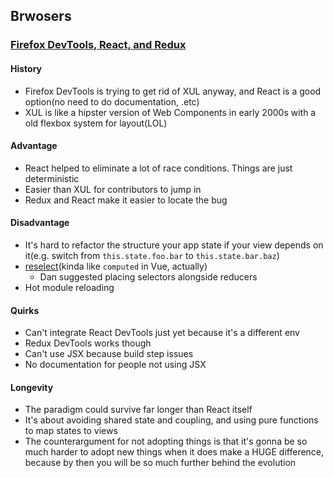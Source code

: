 ## Brwosers

### [Firefox DevTools, React, and Redux](https://www.youtube.com/watch?v=wseL3Vl-Hh4)

#### History

* Firefox DevTools is trying to get rid of XUL anyway, and React is a good option(no need to do documentation, .etc)
* XUL is like a hipster version of Web Components in early 2000s with a old flexbox system for layout(LOL)

#### Advantage

* React helped to eliminate a lot of race conditions. Things are just deterministic
* Easier than XUL for contributors to jump in
* Redux and React make it easier to locate the bug

#### Disadvantage

* It's hard to refactor the structure your app state if your view depends on it(e.g. switch from `this.state.foo.bar` to `this.state.bar.baz`)
* [reselect](https://github.com/reactjs/reselect)(kinda like `computed` in Vue, actually)
  * Dan suggested placing selectors alongside reducers
* Hot module reloading

#### Quirks

* Can't integrate React DevTools just yet because it's a different env
* Redux DevTools works though
* Can't use JSX because build step issues
* No documentation for people not using JSX

#### Longevity

* The paradigm could survive far longer than React itself
* It's about avoiding shared state and coupling, and using pure functions to map states to views
* The counterargument for not adopting things is that it's gonna be so much harder to adopt new things when it does make a HUGE difference, because by then you will be so much further behind the evolution
